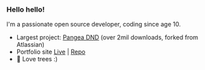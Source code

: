 ### Hello hello!

I'm a passionate open source developer, coding since age 10.

- Largest project: [Pangea DND](https://github.com/hello-pangea/dnd) (over 2mil downloads, forked from Atlassian)
- Portfolio site [Live](https://reececarolan.com) | [Repo](https://github.com/Xhale1/portfolio-site/)
- 🌲 Love trees :)
